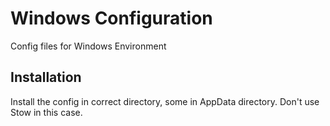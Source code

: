 # Windows Configuration

Config files for Windows Environment

## Installation
Install the config in correct directory, some in AppData directory.
Don't use Stow in this case.

